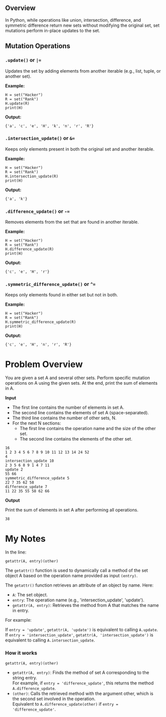 ## Overview
In Python, while operations like union, intersection, difference, and symmetric difference return new sets without modifying the original set, set mutations perform in-place updates to the set.

## Mutation Operations
### `.update()` or `|=`
Updates the set by adding elements from another iterable (e.g., list, tuple, or another set).

**Example:**
```
H = set("Hacker")
R = set("Rank")
H.update(R)
print(H)
```
**Output:**
```
{'a', 'c', 'e', 'H', 'k', 'n', 'r', 'R'}
```

### `.intersection_update()` or `&=`
Keeps only elements present in both the original set and another iterable.

**Example:**
```
H = set("Hacker")
R = set("Rank")
H.intersection_update(R)
print(H)
```
**Output:**
```
{'a', 'k'}
```

### `.difference_update()` or `-=`
Removes elements from the set that are found in another iterable.

**Example:**
```
H = set("Hacker")
R = set("Rank")
H.difference_update(R)
print(H)
```
**Output:**
```
{'c', 'e', 'H', 'r'}
```

### `.symmetric_difference_update()` or `^=`
Keeps only elements found in either set but not in both.

**Example:**
```
H = set("Hacker")
R = set("Rank")
H.symmetric_difference_update(R)
print(H)
```
**Output:**
```
{'c', 'e', 'H', 'n', 'r', 'R'}
```

# Problem Overview
You are given a set A and several other sets. Perform specific mutation operations on A using the given sets. At the end, print the sum of elements in A.

**Input**

* The first line contains the number of elements in set A.
* The second line contains the elements of set A (space-separated).
* The third line contains the number of other sets, N.
* For the next N sections:
    * The first line contains the operation name and the size of the other set.
    * The second line contains the elements of the other set.
 
```
16
1 2 3 4 5 6 7 8 9 10 11 12 13 14 24 52
4
intersection_update 10
2 3 5 6 8 9 1 4 7 11
update 2
55 66
symmetric_difference_update 5
22 7 35 62 58
difference_update 7
11 22 35 55 58 62 66
```

**Output**

Print the sum of elements in set A after performing all operations.

```
38
```

# My Notes

In the line:
```
getattr(A, entry)(other)
```
The `getattr()` function is used to dynamically call a method of the set object A based on the operation name provided as input `(entry)`.

The `getattr()` function retrieves an attribute of an object by name. Here:

* `A`: The set object.
* `entry`: The operation name (e.g., 'intersection_update', 'update').
* `getattr(A, entry)`: Retrieves the method from A that matches the name in entry.
  
For example:

If `entry = 'update'`, `getattr(A, 'update')` is equivalent to calling `A.update`.
If `entry = 'intersection_update'`, `getattr(A, 'intersection_update')` is equivalent to calling `A.intersection_update`.

### How it works
```
getattr(A, entry)(other)
```
* `getattr(A, entry)`: Finds the method of set A corresponding to the string entry.<br>
   For example, if `entry = 'difference_update'`, this returns the method `A.difference_update`.
* `(other)`: Calls the retrieved method with the argument other, which is the second set involved in the operation.<br>
   Equivalent to `A.difference_update(other)` if `entry = 'difference_update'`.
